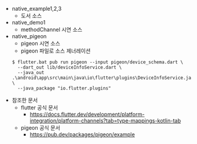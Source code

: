 * native_example1,2,3 
  - 도서 소스
* native_demo1 
  - methodChannel 시연 소스
* native_pigeon 
  - pigeon 시연 소스
  - pigeon 파일로 소스 제너레이션
  ```
  $ flutter.bat pub run pigeon --input pigeon/device_schema.dart \
    --dart_out lib/deviceInfoService.dart \
    --java_out .\android\app\src\main\java\io\flutter\plugins\DeviceInfoService.java \
    --java_package "io.flutter.plugins"
  ```
* 참조한 문서
  - flutter 공식 문서
    - https://docs.flutter.dev/development/platform-integration/platform-channels?tab=type-mappings-kotlin-tab
  - pigeon 공식 문서
    - https://pub.dev/packages/pigeon/example